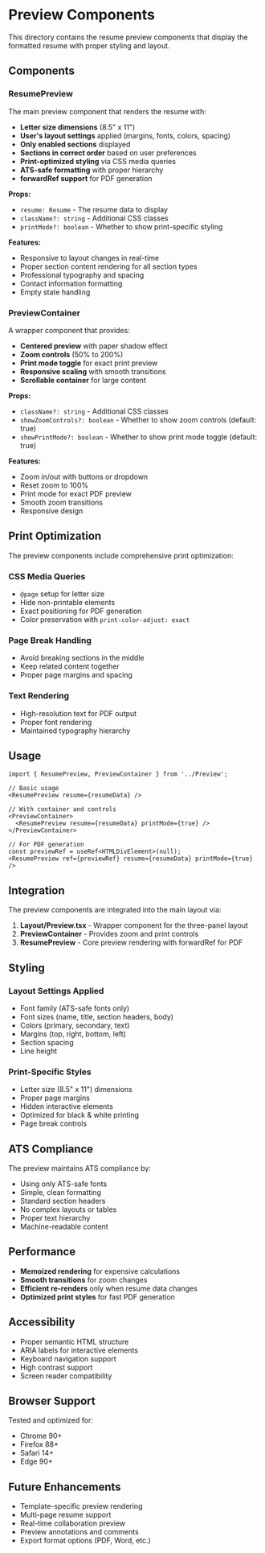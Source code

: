 # Preview Components

This directory contains the resume preview components that display the formatted resume with proper styling and layout.

## Components

### ResumePreview

The main preview component that renders the resume with:

- **Letter size dimensions** (8.5" x 11")
- **User's layout settings** applied (margins, fonts, colors, spacing)
- **Only enabled sections** displayed
- **Sections in correct order** based on user preferences
- **Print-optimized styling** via CSS media queries
- **ATS-safe formatting** with proper hierarchy
- **forwardRef support** for PDF generation

**Props:**
- `resume: Resume` - The resume data to display
- `className?: string` - Additional CSS classes
- `printMode?: boolean` - Whether to show print-specific styling

**Features:**
- Responsive to layout changes in real-time
- Proper section content rendering for all section types
- Professional typography and spacing
- Contact information formatting
- Empty state handling

### PreviewContainer

A wrapper component that provides:

- **Centered preview** with paper shadow effect
- **Zoom controls** (50% to 200%)
- **Print mode toggle** for exact print preview
- **Responsive scaling** with smooth transitions
- **Scrollable container** for large content

**Props:**
- `className?: string` - Additional CSS classes
- `showZoomControls?: boolean` - Whether to show zoom controls (default: true)
- `showPrintMode?: boolean` - Whether to show print mode toggle (default: true)

**Features:**
- Zoom in/out with buttons or dropdown
- Reset zoom to 100%
- Print mode for exact PDF preview
- Smooth zoom transitions
- Responsive design

## Print Optimization

The preview components include comprehensive print optimization:

### CSS Media Queries
- `@page` setup for letter size
- Hide non-printable elements
- Exact positioning for PDF generation
- Color preservation with `print-color-adjust: exact`

### Page Break Handling
- Avoid breaking sections in the middle
- Keep related content together
- Proper page margins and spacing

### Text Rendering
- High-resolution text for PDF output
- Proper font rendering
- Maintained typography hierarchy

## Usage

```tsx
import { ResumePreview, PreviewContainer } from '../Preview';

// Basic usage
<ResumePreview resume={resumeData} />

// With container and controls
<PreviewContainer>
  <ResumePreview resume={resumeData} printMode={true} />
</PreviewContainer>

// For PDF generation
const previewRef = useRef<HTMLDivElement>(null);
<ResumePreview ref={previewRef} resume={resumeData} printMode={true} />
```

## Integration

The preview components are integrated into the main layout via:

1. **Layout/Preview.tsx** - Wrapper component for the three-panel layout
2. **PreviewContainer** - Provides zoom and print controls
3. **ResumePreview** - Core preview rendering with forwardRef for PDF

## Styling

### Layout Settings Applied
- Font family (ATS-safe fonts only)
- Font sizes (name, title, section headers, body)
- Colors (primary, secondary, text)
- Margins (top, right, bottom, left)
- Section spacing
- Line height

### Print-Specific Styles
- Letter size (8.5" x 11") dimensions
- Proper page margins
- Hidden interactive elements
- Optimized for black & white printing
- Page break controls

## ATS Compliance

The preview maintains ATS compliance by:

- Using only ATS-safe fonts
- Simple, clean formatting
- Standard section headers
- No complex layouts or tables
- Proper text hierarchy
- Machine-readable content

## Performance

- **Memoized rendering** for expensive calculations
- **Smooth transitions** for zoom changes
- **Efficient re-renders** only when resume data changes
- **Optimized print styles** for fast PDF generation

## Accessibility

- Proper semantic HTML structure
- ARIA labels for interactive elements
- Keyboard navigation support
- High contrast support
- Screen reader compatibility

## Browser Support

Tested and optimized for:
- Chrome 90+
- Firefox 88+
- Safari 14+
- Edge 90+

## Future Enhancements

- Template-specific preview rendering
- Multi-page resume support
- Real-time collaboration preview
- Preview annotations and comments
- Export format options (PDF, Word, etc.)